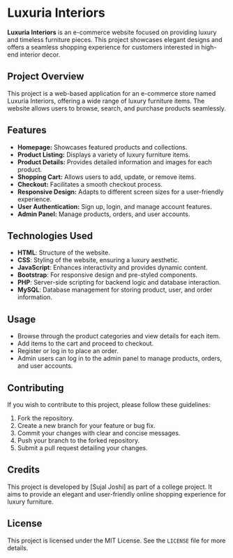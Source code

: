 # Luxuria Interiors

**Luxuria Interiors** is an e-commerce website focused on providing luxury and timeless furniture pieces. This project showcases elegant designs and offers a seamless shopping experience for customers interested in high-end interior decor.

## Project Overview

This project is a web-based application for an e-commerce store named Luxuria Interiors, offering a wide range of luxury furniture items. The website allows users to browse, search, and purchase products seamlessly.

## Features

- **Homepage:** Showcases featured products and collections.
- **Product Listing:** Displays a variety of luxury furniture items.
- **Product Details:** Provides detailed information and images for each product.
- **Shopping Cart:** Allows users to add, update, or remove items.
- **Checkout:** Facilitates a smooth checkout process.
- **Responsive Design:** Adapts to different screen sizes for a user-friendly experience.
- **User Authentication:** Sign up, login, and manage account features.
- **Admin Panel:** Manage products, orders, and user accounts.

## Technologies Used

- **HTML**: Structure of the website.
- **CSS**: Styling of the website, ensuring a luxury aesthetic.
- **JavaScript**: Enhances interactivity and provides dynamic content.
- **Bootstrap**: For responsive design and pre-styled components.
- **PHP**: Server-side scripting for backend logic and database interaction.
- **MySQL**: Database management for storing product, user, and order information.

## Usage

- Browse through the product categories and view details for each item.
- Add items to the cart and proceed to checkout.
- Register or log in to place an order.
- Admin users can log in to the admin panel to manage products, orders, and user accounts.

## Contributing

If you wish to contribute to this project, please follow these guidelines:

1. Fork the repository.
2. Create a new branch for your feature or bug fix.
3. Commit your changes with clear and concise messages.
4. Push your branch to the forked repository.
5. Submit a pull request detailing your changes.

## Credits

This project is developed by [Sujal Joshi] as part of a college project. It aims to provide an elegant and user-friendly online shopping experience for luxury furniture.

## License

This project is licensed under the MIT License. See the `LICENSE` file for more details.

